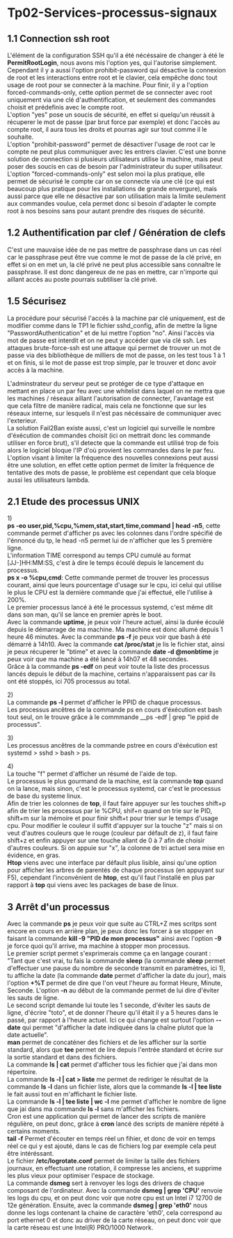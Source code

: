 # Tp02-Services-processus-signaux

## 1.1 Connection ssh root

L'élément de la configuration SSH qu'il a été nécéssaire de changer à été le __PermitRootLogin__, nous avons mis l'option yes, qui l'autorise simplement. Cependant il y a aussi l'option prohibit-password qui désactive la connexion de root et les interactions entre root et le clavier, cela empêche donc tout usage de root pour se connecter à la machine. Pour finir, il y a l'option forced-commands-only, cette option permet de se connecter avec root uniquement via une clé d'authentification, et seulement des commandes choisit et prédefinis avec le compte root. </br>
L'option "yes" pose un soucis de sécurité, en effet si quelqu'un réussit à récuperer le mot de passe (par brut force par exemple) et donc l'accès au compte root, il aura tous les droits et pourras agir sur tout comme il le souhaite. </br>
L'option "prohibit-password" permet de désactiver l'usage de root car le compte ne peut plus communiquer avec les entrers clavier. C'est une bonne solution de connection si plusieurs utilisateurs utilise la machine, mais peut poser des soucis en cas de besoin par l'administrateur du super utilisateur. </br>
L'option "forced-commands-only" est selon moi la plus pratique, elle permet de sécurisé le compte car on se connecte via une clé (ce qui est beaucoup plus pratique pour les installations de grande envergure), mais aussi parce que elle ne désactive par son utilisation mais la limite seulement aux commandes voulue, cela permet donc si besoin d'adapter le compte root à nos besoins sans pour autant prendre des risques de sécurité. </br>

## 1.2 Authentification par clef / Génération de clefs

C'est une mauvaise idée de ne pas mettre de passphrase dans un cas réel car le passphrase peut être vue comme le mot de passe de la clé privé, en effet si on en met un, la clé privé ne peut plus accessible sans connaître le passphrase. Il est donc dangereux de ne pas en mettre, car n'importe qui aillant accès au poste pourrais subtiliser la clé privé.</br>

## 1.5 Sécurisez

La procédure pour sécurisé l'accés à la machine par clé uniquement, est de modifier comme dans le TP1 le fichier sshd_config, afin de mettre la ligne "PasswordAuthentication" et de lui mettre l'option "no". Ainsi l'accès via mot de passe est interdit et on ne peut y accéder que via clé ssh. Les attaques brute-force-ssh est une attaque qui permet de trouver un mot de passe via des bibliothèque de milliers de mot de passe, on les test tous 1 à 1 et on finis, si le mot de passe est trop simple, par le trouver et donc avoir accès à la machine.

L'adminstrateur du serveur peut se protéger de ce type d'attaque en mettant en place un par feu avec une whitelist dans laquel on ne mettra que les machines / réseaux aillant l'autorisation de connecter, l'avantage est que cela filtre de manière radical, mais cela ne fonctionne que sur les réseaux interne, sur lesquels il n'est pas nécéssaire de communiquer avec l'exterieur.</br>
La solution Fail2Ban existe aussi, c'est un logiciel qui surveille le nombre d'éxécution de commandes choisit (ici on mettrait donc les commande utiliser en force brut), s'il detecte que la commande est utilisé trop de fois alors le logiciel bloque l'IP d'où provient les commandes dans le par feu.</br> 
L'option visant à limiter la fréquence des nouvelles connexions peut aussi être une solution, en effet cette option permet de limiter la fréquence de tentative des mots de passe, le problème est cependant que cela bloque aussi les utilisateurs lambda.</br>

## 2.1 Etude des processus UNIX 

1)</br>
__ps -eo user,pid,%cpu,%mem,stat,start,time,command | head -n5__, cette commande permet d'afficher ps avec les colonnes dans l'ordre spécifié de l'énnoncé du tp, le head -n5 permet lui de n'afficher que les 5 première ligne.</br>
L'information TIME correspond au temps CPU cumulé au format [JJ-]HH:MM:SS, c'est à dire le temps écoulé depuis le lancement du processus. </br>
__ps x -o %cpu,cmd__: Cette commande permet de trouver les processus courant, ainsi que leurs pourcentage d'usage sur le cpu, ici celui qui utilise le plus le CPU est la dernière commande que j'ai effectué, elle l'utilise à 200%.</br>
Le premier processus lancé à été le processus systemd, c'est même dit dans son man, qu'il se lance en premier après le boot.</br>
Avec la commande __uptime__, je peux voir l'heure actuel, ainsi la durée écoulé depuis le démarrage de ma machine. Ma machine est donc allumé depuis 1 heure 46 minutes. Avec la commande __ps -f__ je peux voir que bash à été démarré à 14h10. Avec la commande __cat /proc/stat__ je lis le fichier stat, ainsi je peux récuperer le "btime" et avec la commande __date -d @monbtime__ je peux voir que ma machine a été lancé à 14h07 et 48 secondes.</br>
Grâce à la commande __ps -edf__ on peut voir toute la liste des processus lancés depuis le début de la machine, certains n'apparaissent pas car ils ont été stoppés, ici 705 processus au total.</br>

2)</br>
La commande __ps -l__ permet d'afficher le PPID de chaque processus. </br>
Les processus ancêtres de la commande ps en cours d'éxécution est bash tout seul, on le trouve grâce à le commmande __ps -edf | grep "le ppid de processus".</br>

3)</br>
Les processus ancêtres de la commande pstree en cours d'éxécution est systemd > sshd > bash > ps.</br>

4)</br>
La touche "f" permet d'afficher un résumé de l'aide de top.</br>
Le processus le plus gourmand de la machine, est la commande __top__ quand on la lance, mais sinon, c'est le processus systemd, car c'est le processus de base du systeme linux.</br>
Afin de trier les colonnes de __top__, il faut faire appuyer sur les touches shift+p afin de trier les processus par le %CPU, shif+n quand on trie sur le PID, shift+m sur la mémoire et pour finir shift+t pour trier sur le temps d'usage cpu. Pour modifier le couleur il suffit d'appuyer sur la touche "z" mais si on veut d'autres couleurs que le rouge (couleur par défault de z), il faut faire shift+z et enfin appuyer sur une touche allant de 0 à 7 afin de choisir d'autres couleurs. Si on appuie sur "x", la colonne de tri actuel sera mise en évidence, en gras.</br>
__Htop__ viens avec une interface par défault plus lisible, ainsi qu'une option pour afficher les arbres de parentés de chaque processus (en appuyant sur F5), cependant l'inconvénient de __htop__, est qu'il faut l'installé en plus par rapport à __top__ qui viens avec les packages de base de linux.

## 3 Arrêt d'un processus

Avec la commande __ps__ je peux voir que suite au CTRL+Z mes scritps sont encore en cours en arrière plan, je peux donc les forcer à se stopper en faisant la commande __kill -9 "PID de mon processus"__ ainsi avec l'option __-9__ je force quoi qu'il arrive, ma machine à stopper mon processus.</br>
Le premier script permet s'exprimerais comme ça en langage courant : "Tant que c'est vrai, tu fais la commande __sleep__ (la commande __sleep__ permet d'effectuer une pause du nombre de seconde transmit en paramètres, ici 1), tu affiche la date (la commande __date__ permet d'afficher la date du jour), mais l'option __+%T__ permet de dire que l'on veut l'heure au format Heure, Minute, Seconde. L'option __-n__ au début de la commande permet de lui dire d'éviter les sauts de ligne.</br>
Le second script demande lui toute les 1 seconde, d'éviter les sauts de ligne, d'écrire "toto", et de donner l'heure qu'il était il y a 5 heures dans le passé, par rapport à l'heure actuel. Ici ce qui change est surtout l'option __--date__ qui permet "d'afficher la date indiquée dans  la chaîne plutot que la date actuelle".</br>
__man__ permet de concaténer des fichiers et de les afficher sur la sortie standard, alors que __tee__ permet de lire depuis l'entrée standard et écrire sur la sortie standard et dans des fichiers.</br>
La commande __ls | cat__ permet d'afficher tous les fichier que j'ai dans mon répertoire.</br>
La commande __ls -l | cat > liste__ me permet de rediriger le résultat de la commande __ls -l__ dans un fichier liste, alors que la commande __ls -l | tee liste__ le fait aussi tout en m'affichant le fichier liste.</br>
La commande __ls -l | tee liste | wc -l__ me permet d'afficher le nombre de ligne que jai dans ma commande __ls -l__ sans m'afficher les fichiers.</br>
Cron est une application qui permet de lancer des scripts de manière régulière, on peut donc, grâce à __cron__ lancé des scripts de manière répété à certains moments.</br>
__tail -f__ Permet d'écouter en temps réel un fihier, et donc de voir en temps réel ce qui y est ajouté, dans le cas de fichiers log par exemple cela peut être intéréssant.</br>
Le fichier __/etc/logrotate.conf__ permet de limiter la taille des fichiers journaux, en effectuant une rotation, il compresse les anciens, et supprime les plus vieux pour optimiser l'espace de stockage.</br>
La commande __dsmeg__ sert à renvoyer les logs des drivers de chaque composant de l'ordinateur. Avec la commande __dsmeg  | grep 'CPU'__ renvoie les logs du cpu, et on peut donc voir que notre cpu est un Intel i7 12700 de 12e génération. Ensuite, avec la commande __dsmeg | grep 'eth0'__ nous donne les logs contenant la chaine de caractère 'eth0', cela correspond au port ethernet 0 et donc au driver de la carte réseau, on peut donc voir que la carte réseau est une Intel(R) PRO/1000 Network.</br>




